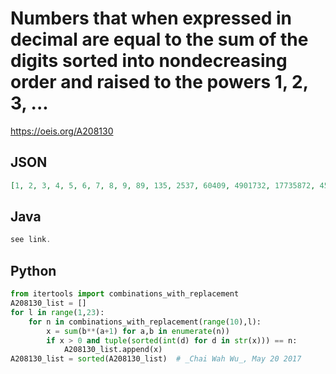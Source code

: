 # Numbers that when expressed in decimal are equal to the sum of the digits sorted into nondecreasing order and raised to the powers 1, 2, 3, \.\.\.
https://oeis.org/A208130
## JSON
```JSON
[1, 2, 3, 4, 5, 6, 7, 8, 9, 89, 135, 2537, 60409, 4901732, 17735872, 45279768, 393470463, 3623008669, 3893095238, 229386834955666, 1892713761283624, 1501212693940707502, 1517944702855898904, 12303679765763687463, 122947811178635339597, 1095354314191826124704, 1106509957063490820877]
```
## Java
```Java
see link.
```
## Python
```Python
from itertools import combinations_with_replacement
A208130_list = []
for l in range(1,23):
    for n in combinations_with_replacement(range(10),l):
        x = sum(b**(a+1) for a,b in enumerate(n))
        if x > 0 and tuple(sorted(int(d) for d in str(x))) == n:
            A208130_list.append(x)
A208130_list = sorted(A208130_list)  # _Chai Wah Wu_, May 20 2017
```
